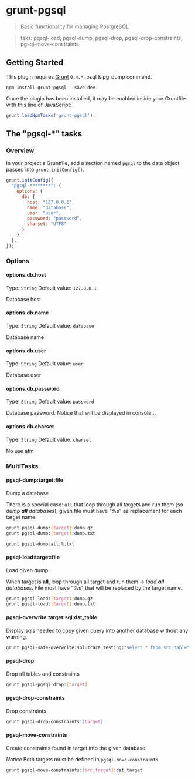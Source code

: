 # grunt-pgsql

> Basic functionality for managing PostgreSQL

> taks: pgsql-load, pgsql-dump, pgsql-drop, pgsql-drop-constraints, pgsql-move-constraints

## Getting Started
This plugin requires [Grunt](http://gruntjs.com/) `0.4.*`, psql & pg_dump command.

```shell
npm install grunt-pgsql --save-dev
```

Once the plugin has been installed, it may be enabled inside your Gruntfile with this line of JavaScript:

```js
grunt.loadNpmTasks('grunt-pgsql');
```

## The "pgsql-*" tasks

### Overview
In your project's Gruntfile, add a section named `pgsql` to the data object passed into `grunt.initConfig()`.

```js
grunt.initConfig({
  "pgsql-********": {
    options: {
      db: {
        host: "127.0.0.1",
        name: "database",
        user: "user",
        password: "password",
        charset: "UTF8"
      }
    }
  },
});
```

### Options

#### options.db.host
Type: `String`
Default value: `127.0.0.1`

Database host

#### options.db.name
Type: `String`
Default value: `database`

Database name

#### options.db.user
Type: `String`
Default value: `user`

Database user

#### options.db.password
Type: `String`
Default value: `password`

Database password. Notice that will be displayed in console...

#### options.db.charset
Type: `String`
Default value: `charset`

No use atm

### MultiTasks

#### pgsql-dump:target:file

Dump a database

There is a special case: `all` that loop through all targets and run them (*so dump **all** databases*), given file must have "%s" as replacement for each target name.

```bash
grunt pgsql-dump:[target]:dump.gz
grunt pgsql-dump:[target]:dump.txt

grunt pgsql-dump:all:%.txt
```

#### pgsql-load:target:file

Load given dump

When target is **all**, loop through all target and run them -> *load **all** databases*. File must have "%s" that will be replaced by the target name.

```bash
grunt pgsql-load:[target]:dump.gz
grunt pgsql-load:[target]:dump.txt
```

#### pgsql-overwrite:target:sql:dst_table

Display sqls needed to copy given query into another database without any warning.

```bash
grunt pgsql-safe-overwrite:solutraza_testing:"select * from src_table":dst_table > querys.sql
```

#### pgsql-drop

Drop all tables and constraints

```bash
grunt pgsql-pgsql:drop:[target]
```

#### pgsql-drop-constraints

Drop constraints

```bash
grunt pgsql-drop-constraints:[target]
```

#### pgsql-move-constraints

Create constraints found in target into the given database.

*Notice* Both targets must be defined in `pgsql-move-constraints`

```bash
grunt pgsql-move-constraints:[src_target]:dst_target
```
